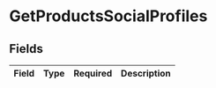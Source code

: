 # GetProductsSocialProfiles


## Fields

| Field       | Type        | Required    | Description |
| ----------- | ----------- | ----------- | ----------- |